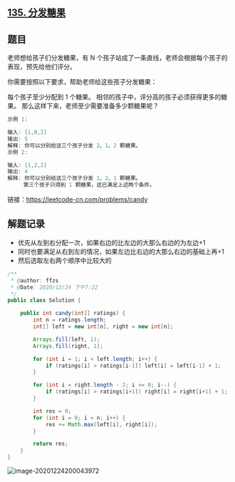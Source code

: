 ## [135. 分发糖果](https://leetcode-cn.com/problems/candy/)

## 题目

老师想给孩子们分发糖果，有 N 个孩子站成了一条直线，老师会根据每个孩子的表现，预先给他们评分。

你需要按照以下要求，帮助老师给这些孩子分发糖果：

每个孩子至少分配到 1 个糖果。
相邻的孩子中，评分高的孩子必须获得更多的糖果。
那么这样下来，老师至少需要准备多少颗糖果呢？

```java
示例 1:

输入: [1,0,2]
输出: 5
解释: 你可以分别给这三个孩子分发 2、1、2 颗糖果。
示例 2:

输入: [1,2,2]
输出: 4
解释: 你可以分别给这三个孩子分发 1、2、1 颗糖果。
     第三个孩子只得到 1 颗糖果，这已满足上述两个条件。
```


链接：https://leetcode-cn.com/problems/candy

## 解题记录

+ 优先从左到右分配一次，如果右边的比左边的大那么右边的为左边+1
+ 同时也要满足从右到左的情况，如果左边比右边的大那么右边的基础上再+1
+ 然后选取左右两个顺序中比较大的



```java
/**
 * @author: ffzs
 * @Date: 2020/12/24 下午7:22
 */
public class Solution {

    public int candy(int[] ratings) {
        int n = ratings.length;
        int[] left = new int[n], right = new int[n];

        Arrays.fill(left, 1);
        Arrays.fill(right, 1);

        for (int i = 1; i < left.length; i++) {
            if (ratings[i] > ratings[i-1]) left[i] = left[i-1] + 1;
        }

        for (int i = right.length - 2; i >= 0; i--) {
            if (ratings[i] > ratings[i+1]) right[i] = right[i+1] + 1;
        }

        int res = 0;
        for (int i = 0; i < n; i++) {
            res += Math.max(left[i], right[i]);
        }

        return res;
    }
}
```

![image-20201224200043972](https://gitee.com/ffzs/picture_go/raw/master/img/image-20201224200043972.png)